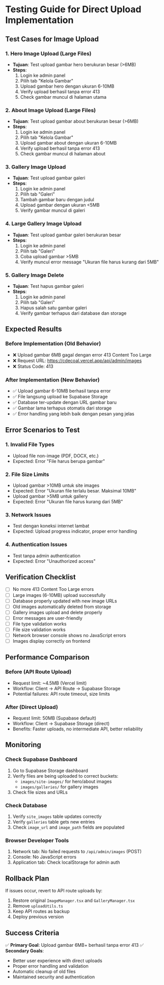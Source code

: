 # Testing Guide for Direct Upload Implementation

## Test Cases for Image Upload

### 1. Hero Image Upload (Large Files)

- **Tujuan**: Test upload gambar hero berukuran besar (>6MB)
- **Steps**:
  1. Login ke admin panel
  2. Pilih tab "Kelola Gambar"
  3. Upload gambar hero dengan ukuran 6-10MB
  4. Verify upload berhasil tanpa error 413
  5. Check gambar muncul di halaman utama

### 2. About Image Upload (Large Files)

- **Tujuan**: Test upload gambar about berukuran besar (>6MB)
- **Steps**:
  1. Login ke admin panel
  2. Pilih tab "Kelola Gambar"
  3. Upload gambar about dengan ukuran 6-10MB
  4. Verify upload berhasil tanpa error 413
  5. Check gambar muncul di halaman about

### 3. Gallery Image Upload

- **Tujuan**: Test upload gambar galeri
- **Steps**:
  1. Login ke admin panel
  2. Pilih tab "Galeri"
  3. Tambah gambar baru dengan judul
  4. Upload gambar dengan ukuran <5MB
  5. Verify gambar muncul di galeri

### 4. Large Gallery Image Upload

- **Tujuan**: Test upload gambar galeri berukuran besar
- **Steps**:
  1. Login ke admin panel
  2. Pilih tab "Galeri"
  3. Coba upload gambar >5MB
  4. Verify muncul error message "Ukuran file harus kurang dari 5MB"

### 5. Gallery Image Delete

- **Tujuan**: Test hapus gambar galeri
- **Steps**:
  1. Login ke admin panel
  2. Pilih tab "Galeri"
  3. Hapus salah satu gambar galeri
  4. Verify gambar terhapus dari database dan storage

## Expected Results

### Before Implementation (Old Behavior)

- ❌ Upload gambar 6MB gagal dengan error 413 Content Too Large
- ❌ Request URL: https://cdecoal.vercel.app/api/admin/images
- ❌ Status Code: 413

### After Implementation (New Behavior)

- ✅ Upload gambar 6-10MB berhasil tanpa error
- ✅ File langsung upload ke Supabase Storage
- ✅ Database ter-update dengan URL gambar baru
- ✅ Gambar lama terhapus otomatis dari storage
- ✅ Error handling yang lebih baik dengan pesan yang jelas

## Error Scenarios to Test

### 1. Invalid File Types

- Upload file non-image (PDF, DOCX, etc.)
- Expected: Error "File harus berupa gambar"

### 2. File Size Limits

- Upload gambar >10MB untuk site images
- Expected: Error "Ukuran file terlalu besar. Maksimal 10MB"
- Upload gambar >5MB untuk gallery
- Expected: Error "Ukuran file harus kurang dari 5MB"

### 3. Network Issues

- Test dengan koneksi internet lambat
- Expected: Upload progress indicator, proper error handling

### 4. Authentication Issues

- Test tanpa admin authentication
- Expected: Error "Unauthorized access"

## Verification Checklist

- [ ] No more 413 Content Too Large errors
- [ ] Large images (6-10MB) upload successfully
- [ ] Database properly updated with new image URLs
- [ ] Old images automatically deleted from storage
- [ ] Gallery images upload and delete properly
- [ ] Error messages are user-friendly
- [ ] File type validation works
- [ ] File size validation works
- [ ] Network browser console shows no JavaScript errors
- [ ] Images display correctly on frontend

## Performance Comparison

### Before (API Route Upload)

- Request limit: ~4.5MB (Vercel limit)
- Workflow: Client → API Route → Supabase Storage
- Potential failures: API route timeout, size limits

### After (Direct Upload)

- Request limit: 50MB (Supabase default)
- Workflow: Client → Supabase Storage (direct)
- Benefits: Faster uploads, no intermediate API, better reliability

## Monitoring

### Check Supabase Dashboard

1. Go to Supabase Storage dashboard
2. Verify files are being uploaded to correct buckets:
   - `images/site-images/` for hero/about images
   - `images/galleries/` for gallery images
3. Check file sizes and URLs

### Check Database

1. Verify `site_images` table updates correctly
2. Verify `galleries` table gets new entries
3. Check `image_url` and `image_path` fields are populated

### Browser Developer Tools

1. Network tab: No failed requests to `/api/admin/images` (POST)
2. Console: No JavaScript errors
3. Application tab: Check localStorage for admin auth

## Rollback Plan

If issues occur, revert to API route uploads by:

1. Restore original `ImageManager.tsx` and `GalleryManager.tsx`
2. Remove `uploadUtils.ts`
3. Keep API routes as backup
4. Deploy previous version

## Success Criteria

✅ **Primary Goal**: Upload gambar 6MB+ berhasil tanpa error 413
✅ **Secondary Goals**:

- Better user experience with direct uploads
- Proper error handling and validation
- Automatic cleanup of old files
- Maintained security and authentication
